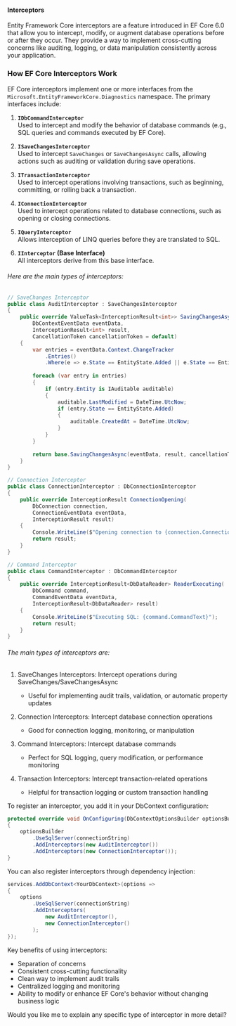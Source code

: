 #### Interceptors

Entity Framework Core interceptors are a feature introduced in EF Core 6.0 that allow you to intercept, modify, or augment database operations before or after they occur. They provide a way to implement cross-cutting concerns like auditing, logging, or data manipulation consistently across your application.
### How EF Core Interceptors Work

EF Core interceptors implement one or more interfaces from the `Microsoft.EntityFrameworkCore.Diagnostics` namespace. The primary interfaces include:

1. **`IDbCommandInterceptor`**  
    Used to intercept and modify the behavior of database commands (e.g., SQL queries and commands executed by EF Core).
    
2. **`ISaveChangesInterceptor`**  
    Used to intercept `SaveChanges` or `SaveChangesAsync` calls, allowing actions such as auditing or validation during save operations.
    
3. **`ITransactionInterceptor`**  
    Used to intercept operations involving transactions, such as beginning, committing, or rolling back a transaction.
    
4. **`IConnectionInterceptor`**  
    Used to intercept operations related to database connections, such as opening or closing connections.
    
5. **`IQueryInterceptor`**  
    Allows interception of LINQ queries before they are translated to SQL.
    
6. **`IInterceptor` (Base Interface)**  
    All interceptors derive from this base interface.


###### Here are the main types of interceptors:

```csharp
// SaveChanges Interceptor
public class AuditInterceptor : SaveChangesInterceptor
{
    public override ValueTask<InterceptionResult<int>> SavingChangesAsync(
        DbContextEventData eventData,
        InterceptionResult<int> result,
        CancellationToken cancellationToken = default)
    {
        var entries = eventData.Context.ChangeTracker
            .Entries()
            .Where(e => e.State == EntityState.Added || e.State == EntityState.Modified);
            
        foreach (var entry in entries)
        {
            if (entry.Entity is IAuditable auditable)
            {
                auditable.LastModified = DateTime.UtcNow;
                if (entry.State == EntityState.Added)
                {
                    auditable.CreatedAt = DateTime.UtcNow;
                }
            }
        }
        
        return base.SavingChangesAsync(eventData, result, cancellationToken);
    }
}

// Connection Interceptor
public class ConnectionInterceptor : DbConnectionInterceptor
{
    public override InterceptionResult ConnectionOpening(
        DbConnection connection,
        ConnectionEventData eventData,
        InterceptionResult result)
    {
        Console.WriteLine($"Opening connection to {connection.ConnectionString}");
        return result;
    }
}

// Command Interceptor
public class CommandInterceptor : DbCommandInterceptor
{
    public override InterceptionResult<DbDataReader> ReaderExecuting(
        DbCommand command,
        CommandEventData eventData,
        InterceptionResult<DbDataReader> result)
    {
        Console.WriteLine($"Executing SQL: {command.CommandText}");
        return result;
    }
}
```

###### The main types of interceptors are:

1. SaveChanges Interceptors: Intercept operations during SaveChanges/SaveChangesAsync
   - Useful for implementing audit trails, validation, or automatic property updates

2. Connection Interceptors: Intercept database connection operations
   - Good for connection logging, monitoring, or manipulation

3. Command Interceptors: Intercept database commands
   - Perfect for SQL logging, query modification, or performance monitoring

4. Transaction Interceptors: Intercept transaction-related operations
   - Helpful for transaction logging or custom transaction handling

To register an interceptor, you add it in your DbContext configuration:

```csharp
protected override void OnConfiguring(DbContextOptionsBuilder optionsBuilder)
{
    optionsBuilder
        .UseSqlServer(connectionString)
        .AddInterceptors(new AuditInterceptor())
        .AddInterceptors(new ConnectionInterceptor());
}
```

You can also register interceptors through dependency injection:

```csharp
services.AddDbContext<YourDbContext>(options =>
{
    options
        .UseSqlServer(connectionString)
        .AddInterceptors(
            new AuditInterceptor(),
            new ConnectionInterceptor()
        );
});
```

Key benefits of using interceptors:
- Separation of concerns
- Consistent cross-cutting functionality
- Clean way to implement audit trails
- Centralized logging and monitoring
- Ability to modify or enhance EF Core's behavior without changing business logic

Would you like me to explain any specific type of interceptor in more detail?
